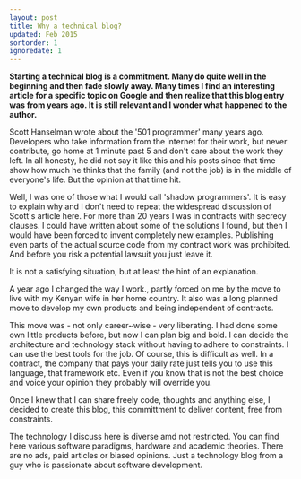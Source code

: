 ```yaml
---
layout: post
title: Why a technical blog?
updated: Feb 2015
sortorder: 1
ignoredate: 1
---
```


**Starting a technical blog is a commitment. Many do quite well in the beginning and then fade slowly away. Many times I find an interesting article for a specific topic on Google and then realize that this blog entry was from years ago. It is still relevant and I wonder what happened to the author.**

Scott Hanselman wrote about the '501 programmer' many years ago. Developers who take information from the internet for their work, but never contribute, go home at 1 minute past 5 and don't care about the work they left. In all honesty, he did not say it like this and his posts since that time show how much he thinks that the family (and not the job) is in the middle of everyone's life. But the opinion at that time hit.

Well, I was one of those what I would call 'shadow programmers'. It is easy to explain why and I don't need to repeat the widespread discussion of Scott's article here. For more than 20 years I was in contracts with secrecy clauses. I could have written about some of the solutions I found, but then I would have been forced to invent completely new examples. Publishing even parts of the actual source code from my contract work was prohibited. And before you risk a potential lawsuit you just leave it.

It is not a satisfying situation, but at least the hint of an explanation.

A year ago I changed the way I work., partly forced on me by the move to live with my Kenyan wife in her home country. It also was a long planned move to develop my own products and being independent of contracts.

This move was - not only career~wise - very liberating. I had done some own little products before, but now I can plan big and bold. I can decide the architecture and technology stack without having to adhere to constraints. I can use the best tools for the job. Of course, this is difficult as well. In a contract, the company that pays your daily rate just tells you to use this language, that framework etc. Even if you know that is not the best choice and voice your opinion they probably will override you.

Once I knew that I can share freely code, thoughts and anything else, I decided to create this blog, this committment to deliver content, free from constraints.

The technology I discuss here is diverse amd not restricted. You can find here various software paradigms, hardware and academic theories. There are no ads, paid articles or biased opinions. Just a technology blog from a guy who is passionate about software development.
